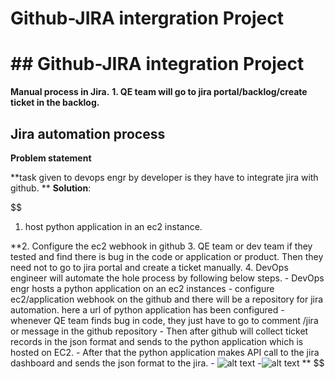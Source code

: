 # Github-JIRA intergration Project

# **## Github-JIRA integration Project**

****Manual** process in Jira.**
**1. QE team will go to jira portal/backlog/create ticket in the backlog.**

## Jira automation process

****Problem statement****

**task given to devops engr by developer is they have to integrate jira with github.
**
**Solution**:

$$
1. host python application in an ec2 instance.

$$$$
**2. Configure the ec2 webhook in github
3. QE team or dev team if they tested and find there is bug in the code or application or product.
Then they need not to go to jira portal and create a ticket manually.
4. DevOps engineer will automate the hole process by following below steps.
    - DevOps engr hosts a python application on an ec2 instances
    - configure ec2/application webhook on the github and there will be a repository for jira automation. here a url of python application has been configured
    - whenever QE team finds bug in code, they just have to go to comment /jira or message in the github repository
    - Then after github will collect ticket records in the json format and sends to the python application which is hosted on EC2.
    - After that the python application  makes API call to the jira dashboard and sends the json format to the jira.
    - ![alt text][def]
    -![alt text](image-1.png)
**
$$


[def]: image.png